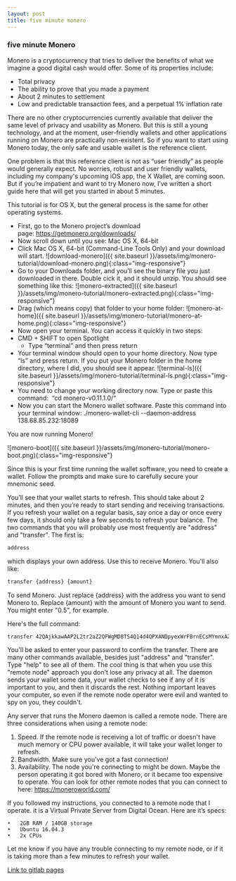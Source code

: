 ```yaml
---
layout: post
title: five minute monero
---
```





### five minute Monero
Monero is a cryptocurrency that tries to deliver the benefits of what we imagine a good digital cash would offer. Some of its properties include: 
* Total privacy
* The ability to prove that you made a payment
* About 2 minutes to settlement
* Low and predictable transaction fees, and a perpetual 1% inflation rate 

There are no other cryptocurrencies currently available that deliver the same level of privacy and usability as Monero. But this is still a young technology, and at the moment, user-friendly wallets and other applications running on Monero are practically non-existent. So if you want to start using Monero today, the only safe and usable wallet is the reference client. 

One problem is that this reference client is not as “user friendly” as people would generally expect. No worries, robust and user friendly wallets, including my company's upcoming iOS app, the X Wallet, are coming soon. But if you’re impatient and want to try Monero now, I’ve written a short guide here that will get you started in about 5 minutes. 

This tutorial is for OS X, but the general process is the same for other operating systems.

* First, go to the Monero project’s download page: https://getmonero.org/downloads/
* Now scroll down until you see: Mac OS X, 64-bit
* Click Mac OS X, 64-bit (Command-Line Tools Only) and your download will start. ![download-monero]({{ site.baseurl }}/assets/img/monero-tutorial/download-monero.png){:class="img-responsive"}
* Go to your Downloads folder, and you’ll see the binary file you just downloaded in there. Double cick it, and it should unzip. You should see something like this: ![monero-extracted]({{ site.baseurl }}/assets/img/monero-tutorial/monero-extracted.png){:class="img-responsive"}
* Drag (which means copy) that folder to your home folder: ![monero-at-home]({{ site.baseurl }}/assets/img/monero-tutorial/monero-at-home.png){:class="img-responsive"}
* Now open your terminal. You can access it quickly in two steps: 
* CMD + SHIFT to open Spotlight
  - Type “terminal” and then press return
* Your terminal window should open to your home directory. Now type “ls” and press return. If you put your Monero folder in the home directory, where I did, you should see it appear. ![terminal-ls]({{ site.baseurl }}/assets/img/monero-tutorial/terminal-ls.png){:class="img-responsive"}
* You need to change your working directory now. Type or paste this command:  “cd monero-v0.11.1.0/“
* Now you can start the Monero wallet software. Paste this command into your terminal window: ./monero-wallet-cli --daemon-address 138.68.85.232:18089 

You are now running Monero!

![monero-boot]({{ site.baseurl }}/assets/img/monero-tutorial/monero-boot.png){:class="img-responsive"}

Since this is your first time running the wallet software, you need to create a wallet. Follow the prompts and make sure to carefully secure your mnemonic seed.

You’ll see that your wallet starts to refresh. This should take about 2 minutes, and then you’re ready to start sending and receiving transactions. If you refresh your wallet on a regular basis, say once a day or once every few days, it should only take a few seconds to refresh your balance. The two commands that you will probably use most frequently are "address" and "transfer". The first is:

```bash
address
```

which displays your own address. Use this to receive Monero. You'll also like:  

```bash
transfer {address} {amount}
```

To send Monero. Just replace {address} with the address you want to send Monero to. Replace {amount} with the amount of Monero you want to send. You might enter "0.5", for example.

Here's the full command:

```bash
transfer 42QAjkkawAAP2L2tr2aZ2QFWgMD8TS4Q14d4QPXANDpyexWrFBrnECsMYmnxAZhMoX8ZoAJ6YCnPLgmxe8HCFxpo7BBJ87Z 0.5
```

You'll be asked to enter your password to confirm the transfer. There are many other commands available, besides just "address" and "transfer". Type "help" to see all of them. The cool thing is that when you use this "remote node" approach you don't lose any privacy at all. The daemon sends your wallet some data, your wallet checks to see if any of it is important to you, and then it discards the rest. Nothing important leaves your computer, so even if the remote node operator were evil and wanted to spy on you, they couldn't.

Any server that runs the Monero daemon is called a remote node. There are three considerations when using a remote node:
1. Speed. If the remote node is receiving a lot of traffic or doesn't have much memory or CPU power available, it will take your wallet longer to refresh.
2. Bandwidth. Make sure you've got a fast connection!
3. Availability. The node you're connecting to might be down. Maybe the person operating it got bored with Monero, or it became too expensive to operate. You can look for other remote nodes that you can connect to here: https://moneroworld.com/

If you followed my instructions, you connected to a remote node that I operate. it is a Virtual Private Server from Digital Ocean. Here are it’s specs: 

	•	2GB RAM / 140GB storage
	•	Ubuntu 16.04.3
	•	2x CPUs

Let me know if you have any trouble connecting to my remote node, or if it is taking more than a few minutes to refresh your wallet.


[Link to gitlab pages](https://rusticbison.gitlab.io/hcpp2017/)
